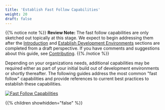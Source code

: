 ```yaml
---
title: 'Establish Fast Follow Capabilities'
weight: 20
draft: false
---
```

{{% notice note %}}
**Review Note:** The fast follow capabilities are only sketched out topically at this stage. We expect to begin addressing them after the [Introduction](/00-introduction) and [Establish Development Environments](/01-dev-environments) sections are completed from a draft perspective. If you have comments and suggestions about this guide, see [Contributing](08-contributing).
{{% /notice %}}

Depending on your organizations needs, additional capabilities may be required either as part of your initial build out of development environments or shortly thereafter. The following guides address the most common "fast follow" capabilities and provide references to current best practices to establish these capabilities.

[![Fast Follow Capabilities](/images/02-fast-follows/dev-fast-follows.png)](/images/02-fast-follows/dev-fast-follows.png)

{{% children showhidden="false" %}}